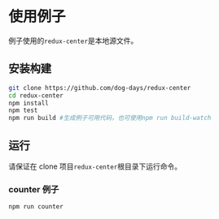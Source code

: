 # 使用例子

例子使用的`redux-center`是本地源文件。

## 安装构建

```sh
git clone https://github.com/dog-days/redux-center
cd redux-center
npm install
npm test
npm run build #生成例子可用代码，也可使用npm run build-watch
```

## 运行

请保证在 clone 项目`redux-center`根目录下运行命令。

### counter 例子

```sh
npm run counter
```
